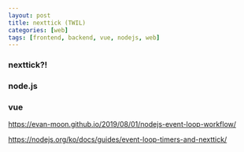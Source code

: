 ```yaml
---
layout: post
title: nexttick (TWIL)
categories: [web]
tags: [frontend, backend, vue, nodejs, web]
---
```



### nexttick?!


### node.js


### vue


https://evan-moon.github.io/2019/08/01/nodejs-event-loop-workflow/

https://nodejs.org/ko/docs/guides/event-loop-timers-and-nexttick/